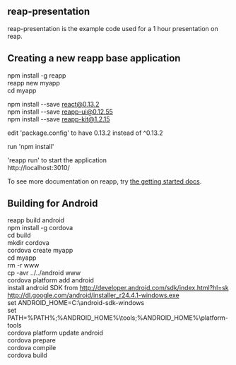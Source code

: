 reap-presentation
----------------
reap-presentation is the example code used for a 1 hour presentation on reap.  

Creating a new reapp base application
-------------------------------------
npm install -g reapp  
reapp new myapp  
cd myapp  

npm install --save react@0.13.2  
npm install --save reapp-ui@0.12.55  
npm install --save reapp-kit@1.2.15  

edit 'package.config' to have 0.13.2 instead of ^0.13.2  

run 'npm install'  

'reapp run' to start the application  
http://localhost:3010/  

To see more documentation on reapp, try [the getting started docs](http://reapp.io/start.html).  

Building for Android
-------------------
reapp build android  
npm install -g cordova  
cd build  
mkdir cordova  
cordova create myapp  
cd myapp  
rm -r www  
cp -avr ../../android www  
cordova platform add android  
install android SDK from http://developer.android.com/sdk/index.html?hl=sk  
http://dl.google.com/android/installer_r24.4.1-windows.exe  
set ANDROID_HOME=C:\\android-sdk-windows  
set PATH=%PATH%;%ANDROID_HOME%\tools;%ANDROID_HOME%\platform-tools  
cordova platform update android  
cordova prepare  
cordova compile  
cordova build  
